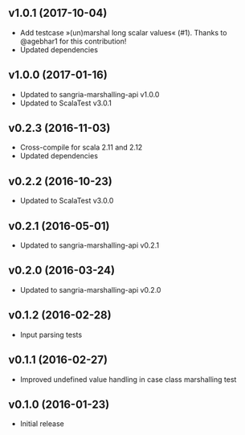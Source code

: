 ## v1.0.1 (2017-10-04)

* Add testcase »(un)marshal long scalar values« (#1). Thanks to @agebhar1 for this contribution!
* Updated dependencies

## v1.0.0 (2017-01-16)

* Updated to sangria-marshalling-api v1.0.0
* Updated to ScalaTest v3.0.1

## v0.2.3 (2016-11-03)

* Cross-compile for scala 2.11 and 2.12
* Updated dependencies

## v0.2.2 (2016-10-23)

* Updated to ScalaTest v3.0.0

## v0.2.1 (2016-05-01)

* Updated to sangria-marshalling-api v0.2.1

## v0.2.0 (2016-03-24)

* Updated to sangria-marshalling-api v0.2.0

## v0.1.2 (2016-02-28)

* Input parsing tests 

## v0.1.1 (2016-02-27)

* Improved undefined value handling in case class marshalling test 

## v0.1.0 (2016-01-23)

* Initial release 
